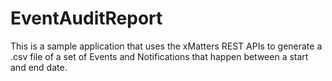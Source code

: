 # EventAuditReport
This is a sample application that uses the xMatters REST APIs to generate a .csv file of a set of Events and Notifications that happen between a start and end date.

